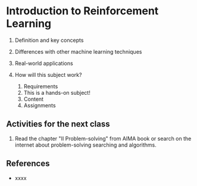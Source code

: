 # Introduction to Reinforcement Learning

1. Definition and key concepts
1. Differences with other machine learning techniques
1. Real-world applications

1. How will this subject work?
	1. Requirements
	1. This is a hands-on subject! 
	1. Content
	1. Assignments 

## Activities for the next class

1. Read the chapter "II Problem-solving" from AIMA book or search on the internet about problem-solving searching and algorithms.

## References

* xxxx